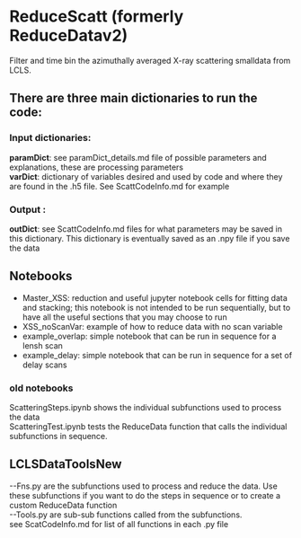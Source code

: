 # ReduceScatt (formerly ReduceDatav2)
Filter and time bin the azimuthally averaged X-ray scattering smalldata from LCLS.  

## There are three main dictionaries to run the code:  
### Input dictionaries:
**paramDict**:  see paramDict_details.md file of possible parameters and explanations, these are processing parameters \
**varDict**:  dictionary of variables desired and used by code and where they are found in the .h5 file.  See ScattCodeInfo.md for example 

### Output :
**outDict**:  see ScattCodeInfo.md files for what parameters may be saved in this dictionary.  This dictionary is eventually saved as an .npy file if you save the data


## Notebooks 
- Master_XSS: reduction and useful jupyter notebook cells for fitting data and stacking; this notebook is not intended to be run sequentially, but to have all the useful sections that you may choose to run
- XSS_noScanVar: example of how to reduce data with no scan variable
- example_overlap:  simple notebook that can be run in sequence for a lensh scan
- example_delay: simple notebook that can be run in sequence for a set of delay scans
### old notebooks 
ScatteringSteps.ipynb shows the individual subfunctions used to process the data \
ScatteringTest.ipynb tests the ReduceData function that calls the individual subfunctions in sequence. 

## LCLSDataToolsNew
 --Fns.py are the subfunctions used to process and reduce the data.  Use these subfunctions if you want to do the steps in sequence or to create a custom ReduceData function \
--Tools.py are sub-sub functions called from the subfunctions. \
see ScatCodeInfo.md for list of all functions in each .py file


